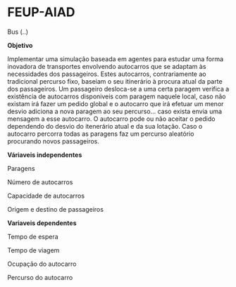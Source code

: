 # FEUP-AIAD

Bus (..)

**Objetivo**

Implementar uma simulação baseada em agentes para estudar uma forma inovadora de transportes envolvendo autocarros que se adaptam às necessidades dos passageiros. Estes autocarros, contrariamente ao tradicional percurso fixo, baseiam o seu itinerário à procura atual da parte dos passageiros. Um passageiro desloca-se a uma certa paragem verifica a existência de autocarros disponiveis com paragem naquele local, caso não existam irá fazer um pedido global e o autocarro que irá efetuar um menor desvio adiciona a nova paragem ao seu percurso... caso exista envia uma mensagem a esse autocarro. 
O autocarro pode ou não aceitar o pedido dependendo do desvio do itenerário atual e da sua lotação.
Caso o autocarro percorra todas as paragens faz um percurso aleatório procurando novos passageiros.


**Váriaveis independentes**

 Paragens
 
 Número de autocarros
 
 Capacidade de autocarros
 
 Origem e destino de passageiros
 
 
 **Variaveis dependentes**
 
  Tempo de espera
  
  Tempo de viagem
  
  Ocupação do autocarro
  
  
  Percurso do autocarro

